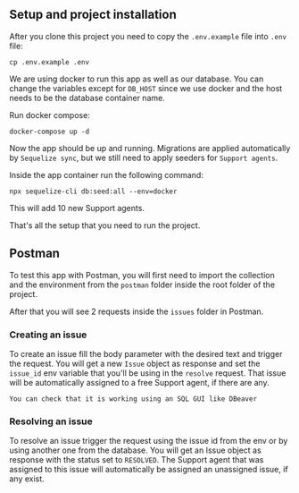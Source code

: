 ## Setup and project installation

After you clone this project you need to copy the `.env.example` file into `.env` file:

```shell
cp .env.example .env
```

We are using docker to run this app as well as our database.
You can change the variables except for `DB_HOST` since we use docker and
the host needs to be the database container name.

Run docker compose:

```shell
docker-compose up -d
```

Now the app should be up and running.
Migrations are applied automatically by `Sequelize sync`, but we still need to apply
seeders for `Support agents`.

Inside the app container run the following command:

```shell
npx sequelize-cli db:seed:all --env=docker
```

This will add 10 new Support agents.

That's all the setup that you need to run the project.

## Postman

To test this app with Postman, you will first need to import
the collection and the environment from the `postman` folder inside 
the root folder of the project.

After that you will see 2 requests inside the `issues` folder in Postman.

### Creating an issue
To create an issue fill the body parameter with the desired text and trigger the request.
You will get a new `Issue` object as response and set the `issue_id`
env variable that you'll be using in the `resolve` request. That issue will be automatically assigned
to a free Support agent, if there are any.

`You can check that it is working using an SQL GUI like DBeaver`

### Resolving an issue
To resolve an issue trigger the request using the issue id from the env or
by using another one from the database. You will get an Issue object as response with
the status set to `RESOLVED`. The Support agent that was assigned to this issue
will automatically be assigned an unassigned issue, if any exist.